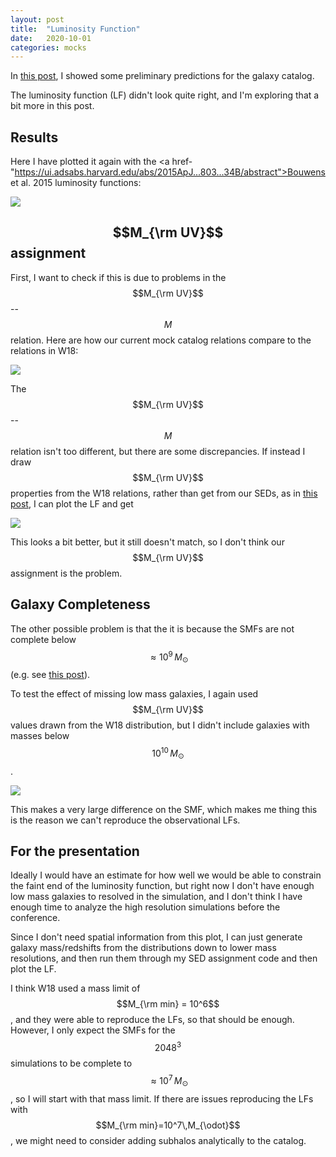 ```yaml
---
layout: post
title:  "Luminosity Function"
date:   2020-10-01
categories: mocks
---
```





In <a href="https://ndrakos.github.io/blog/mocks/Mock_Catalog_Detection_Predictions/">this post</a>, I showed some preliminary predictions for the galaxy catalog.

The luminosity function (LF) didn't look quite right, and I'm exploring that a bit more in this post.


## Results


Here I have plotted it again with the <a href-"https://ui.adsabs.harvard.edu/abs/2015ApJ...803...34B/abstract">Bouwens et al. 2015</a> luminosity functions:

<img src="{{ site.baseurl }}/assets/plots/20201001_LF.png">

## $$M_{\rm UV}$$ assignment

First, I want to check if this is due to problems in the $$M_{\rm UV}$$--$$M$$ relation. Here are how our current mock catalog relations compare to the relations in W18:

<img src="{{ site.baseurl }}/assets/plots/20201001_MUV.png">

The $$M_{\rm UV}$$--$$M$$ relation isn't too different, but there are some discrepancies. If instead I draw $$M_{\rm UV}$$ properties from the W18 relations, rather than get from our SEDs, as in <a href="https://ndrakos.github.io/blog/mocks/Integrated_Galaxy_Properties/">this post</a>, I can plot the LF and get

<img src="{{ site.baseurl }}/assets/plots/20201001_LF2.png">

This looks a bit better, but it still doesn't match, so I don't think our $$M_{\rm UV}$$ assignment is the problem.

## Galaxy Completeness

The other possible problem is that the it is because the SMFs are not complete below $$\approx 10^9\,M_{\odot}$$ (e.g. see <a href="https://ndrakos.github.io/blog/mocks/LightCone_Abundance_Matching/">this post</a>).

To test the effect of missing low mass galaxies, I again used $$M_{\rm UV}$$ values drawn from the W18 distribution, but I didn't include galaxies with masses below $$10^10\,M_{\odot}$$.

<img src="{{ site.baseurl }}/assets/plots/20201001_LF3.png">

This makes a very large difference on the SMF, which makes me thing this is the reason we can't reproduce the observational LFs. 

## For the presentation

Ideally I would have an estimate for how well we would be able to constrain the faint end of the luminosity function, but right now I don't have enough low mass galaxies to resolved in the simulation, and I don't think I have enough time to analyze the high resolution simulations before the conference.

Since I don't need spatial information from this plot, I can just generate galaxy mass/redshifts from the distributions down to lower mass resolutions, and then run them through my SED assignment code and then plot the LF.

I think W18 used a mass limit of $$M_{\rm min} = 10^6$$, and they were able to reproduce the LFs, so that should be enough. However, I only expect the SMFs for the $$2048^3$$ simulations to be complete to $$\approx 10^7\,M_{\odot}$$, so I will start with that mass limit. If there are issues reproducing the LFs with $$M_{\rm min}=10^7\,M_{\odot}$$, we might need to consider adding subhalos analytically to the catalog.
